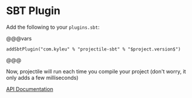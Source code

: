 # SBT Plugin

Add the following to your `plugins.sbt`: 

@@@vars
```
addSbtPlugin("com.kyleu" % "projectile-sbt" % "$project.version$")
```
@@@

Now, projectile will run each time you compile your project (don't worry, it only adds a few milliseconds)

[API Documentation](../api/projectile-sbt/com/kyleu/projectile/index.html)


